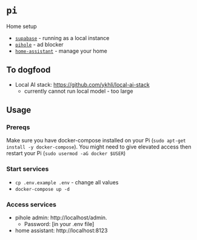 # `pi`

Home setup

- [`supabase`](https://supabase.com) - running as a local instance
- [`pihole`](https://pi-hole.net/) - ad blocker
- [`home-assistant`](https://www.home-assistant.io) - manage your home


## To dogfood

- Local AI stack: https://github.com/ykhli/local-ai-stack
  - currently cannot run local model - too large
 
## Usage

### Prereqs

Make sure you have docker-compose installed on your Pi (`sudo apt-get install -y docker-compose`). You might need to give elevated access then restart your Pi (`sudo usermod -aG docker $USER`)

### Start services

- `cp .env.example .env` - change all values
- `docker-compose up -d` 

### Access services

- pihole admin: http://localhost/admin.
  - Password: [in your .env file]
- home assistant: http://localhost:8123

